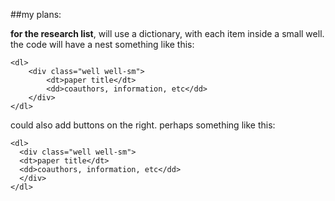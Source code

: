 ##my plans:


**for the research list**, will use a dictionary, with each item inside a small
well. the code will have a nest something like this:

	<dl>
		<div class="well well-sm">
	  		<dt>paper title</dt>
	  		<dd>coauthors, information, etc</dd>
		</div>
	</dl>

could also add buttons on the right. perhaps something like this:

	<dl>
	  <div class="well well-sm">
	  <dt>paper title</dt>
	  <dd>coauthors, information, etc</dd>
	  </div>
	</dl>



